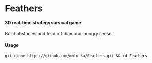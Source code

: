 Feathers
========

#### 3D real-time strategy survival game #### 
Build obstacles and fend off diamond-hungry geese.

#### Usage ####
    git clone https://github.com/mhluska/Feathers.git && cd Feathers 
